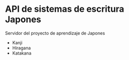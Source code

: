 # API de sistemas de escritura Japones
Servidor del proyecto de aprendizaje de Japones

- Kanji
- Hiragana
- Katakana
